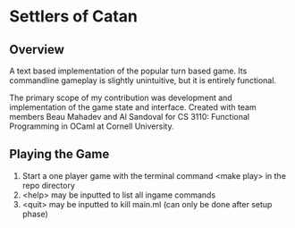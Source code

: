 # Settlers of Catan
## Overview
A text based implementation of the popular turn based game. Its commandline gameplay is slightly unintuitive, but it is entirely 
functional. 

The primary scope of my contribution was development and implementation of the game state and interface. 
Created with team members Beau Mahadev and Al Sandoval for CS 3110: Functional Programming in OCaml at Cornell University.

## Playing the Game
1. Start a one player game with the terminal command \<make play\> in the repo directory
2. \<help\> may be inputted to list all ingame commands
3. \<quit\> may be inputted to kill main.ml (can only be done after setup phase)
